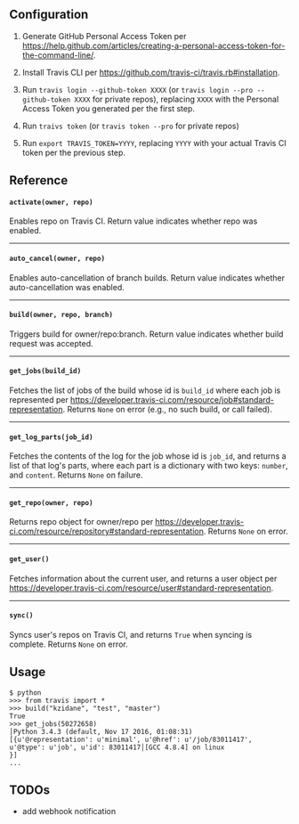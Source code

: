 ## Configuration
1. Generate GitHub Personal Access Token per https://help.github.com/articles/creating-a-personal-access-token-for-the-command-line/.

1. Install Travis CLI per https://github.com/travis-ci/travis.rb#installation.

1. Run `travis login --github-token XXXX` (or `travis login --pro --github-token XXXX` for private repos), replacing `XXXX` with the Personal Access Token you generated per the first step.

1. Run `traivs token` (or `travis token --pro` for private repos)

1. Run `export TRAVIS_TOKEN=YYYY`, replacing `YYYY` with your actual Travis CI token per the previous step.

## Reference

#### `activate(owner, repo)`
  
  Enables repo on Travis CI. Return value indicates whether repo was enabled.

---

 #### `auto_cancel(owner, repo)`
  
   Enables auto-cancellation of branch builds. Return value indicates whether auto-cancellation was enabled.

---

#### `build(owner, repo, branch)`

  Triggers build for owner/repo:branch. Return value indicates whether build request was accepted.

---

#### `get_jobs(build_id)`

  Fetches the list of jobs of the build whose id is `build_id` where each job is represented per https://developer.travis-ci.com/resource/job#standard-representation. Returns `None` on error (e.g., no such build, or call failed).

---

#### `get_log_parts(job_id)`

  Fetches the contents of the log for the job whose id is `job_id`, and returns a list of that log's parts, where each part is a dictionary with two keys: `number`, and `content`. Returns `None` on failure.

---

#### `get_repo(owner, repo)`

  Returns repo object for owner/repo per https://developer.travis-ci.com/resource/repository#standard-representation. Returns `None` on error.

---

#### `get_user()`

  Fetches information about the current user, and returns a user object per https://developer.travis-ci.com/resource/user#standard-representation.

---

#### `sync()`

  Syncs user's repos on Travis CI, and returns `True` when syncing is complete. Returns `None` on error.
  
## Usage
```
$ python
>>> from travis import *
>>> build("kzidane", "test", "master")
True
>>> get_jobs(50272658)                                                                         │Python 3.4.3 (default, Nov 17 2016, 01:08:31) 
[{u'@representation': u'minimal', u'@href': u'/job/83011417', u'@type': u'job', u'id': 83011417│[GCC 4.8.4] on linux
}] 
...
```

## TODOs
* add webhook notification
